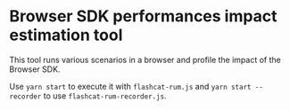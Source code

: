# Browser SDK performances impact estimation tool

This tool runs various scenarios in a browser and profile the impact of the Browser SDK.

Use `yarn start` to execute it with `flashcat-rum.js` and `yarn start --recorder` to use
`flashcat-rum-recorder.js`.
